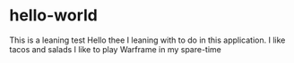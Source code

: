 # hello-world
This is a leaning test
Hello thee I leaning with to do in this application.
I like tacos and salads
I like to play Warframe in my spare-time
